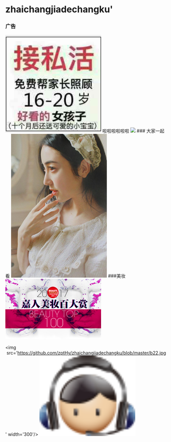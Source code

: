 # zhaichangjiadechangku'
### 广告
<img src="https://github.com/zptHy/zhaichangjiadechangku/blob/master/TIM%E6%88%AA%E5%9B%BE201712121122%E8%BE%85%E5%AF%BC%E8%B4%B922.png" width="300"/>
啦啦啦啦啦啦
<img src='https://github.com/zptHy/zhaichangjiadechangku/blob/master/git.png' width='300' />  
### 大家一起看
<img src='https://github.com/zptHy/zhaichangjiadechangku/blob/master/72.jpg' width="300" />
###美妆
<img src='https://github.com/zptHy/zhaichangjiadechangku/blob/master/l_2.jpg'width='300' />

<img  src='https://github.com/zptHy/zhaichangjiadechangku/blob/master/b22.jpg' width='300'/>
<img  src='https://github.com/zptHy/zhaichangjiadechangku/blob/master/boy.png' width='300'/>

